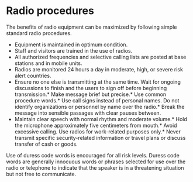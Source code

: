 [Title]: # (Radio procedures)
[Difficulty]: # (Beginner)
[Order]: # (9)

# Radio procedures 

The benefits of radio equipment can be maximized by following simple standard radio procedures. 

*   Equipment is maintained in optimum condition.
*   Staff and visitors are trained in the use of radios.
*   All authorized frequencies and selective calling lists are posted at base stations and in mobile units.
*   Radios are monitored 24 hours a day in moderate, high, or severe risk alert countries.
*   Ensure no one else is transmitting at the same time. Wait for ongoing discussions to finish and the users to sign off before beginning transmission.*   Make message brief but precise.*    Use common procedure words.*    Use call signs instead of personal names. Do not identify organizations or personnel by name over the radio.*   Break the message into sensible passages with clear pauses between.
*   Maintain clear speech with normal rhythm and moderate volume.*   Hold the microphone approximately five centimeters from mouth.*    Avoid excessive calling. Use radios for work-related purposes only.*    Never transmit specific security-related information or travel plans or discuss transfer of cash or goods.

Use of duress code words is encouraged for all risk levels. Duress code words are generally innocuous words or phrases selected for use over the radio or telephone to indicate that the speaker is in a threatening situation but not free to communicate.
